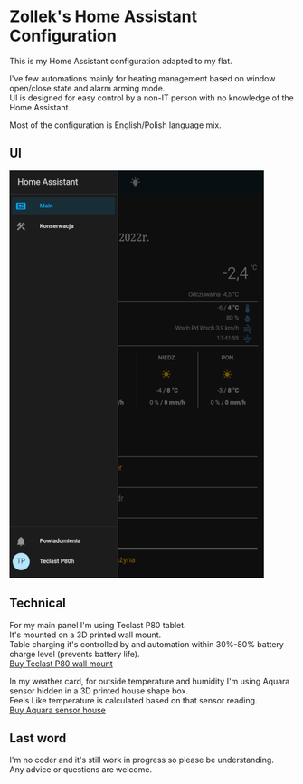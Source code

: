 # Zollek's Home Assistant Configuration
This is my Home Assistant configuration adapted to my flat.

I've few automations mainly for heating management based on window open/close state and alarm arming mode.  
UI is designed for easy control by a non-IT person with no knowledge of the Home Assistant.

Most of the configuration is English/Polish language mix.  

## UI
![UI presentation](image/UI/UI.gif)

## Technical

For my main panel I'm using Teclast P80 tablet.  
It's mounted on a 3D printed wall mount.  
Table charging it's controlled by and automation within 30%-80% battery charge level (prevents battery life).  
[Buy Teclast P80 wall mount](https://hejdom.pl/sklep/produkt/8.html)

In my weather card, for outside temperature and humidity I'm using Aquara sensor hidden in a 3D printed house shape box.  
Feels Like temperature is calculated based on that sensor reading.  
[Buy Aquara sensor house](https://hejdom.pl/sklep/produkt/3.html)

## Last word

I'm no coder and it's still work in progress so please be understanding.  
Any advice or questions are welcome.